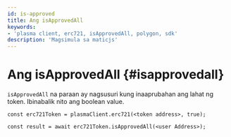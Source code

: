 ```yaml
---
id: is-approved
title: Ang isApprovedAll
keywords:
- 'plasma client, erc721, isApprovedAll, polygon, sdk'
description: 'Magsimula sa maticjs'
---
```


# Ang isApprovedAll {#isapprovedall}

 `isApprovedAll` na paraan ay nagsusuri kung inaaprubahan ang lahat ng token. Ibinabalik nito ang boolean value.

```
const erc721Token = plasmaClient.erc721(<token address>, true);

const result = await erc721Token.isApprovedAll(<user Address>);

```
